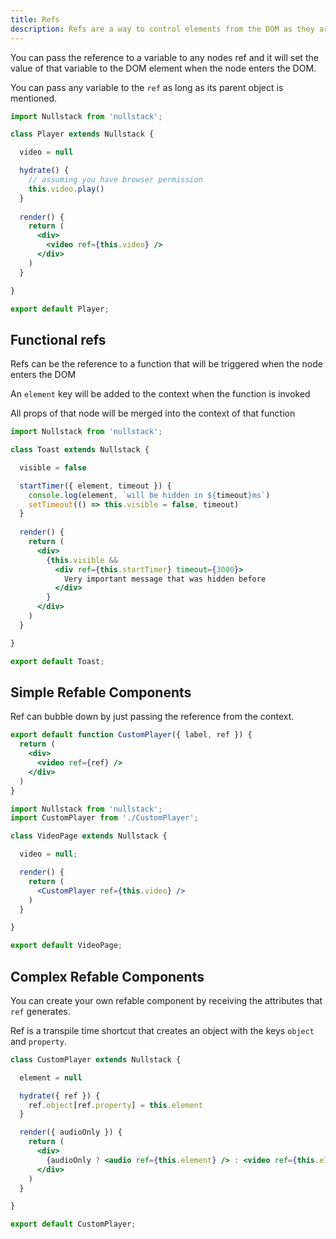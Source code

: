 ```yaml
---
title: Refs
description: Refs are a way to control elements from the DOM as they are rendered
---
```


You can pass the reference to a variable to any nodes ref and it will set the value of that variable to the DOM element when the node enters the DOM.

You can pass any variable to the `ref` as long as its parent object is mentioned.

```jsx
import Nullstack from 'nullstack';

class Player extends Nullstack {

  video = null

  hydrate() {
    // assuming you have browser permission
    this.video.play()
  }
 
  render() {
    return (
      <div>
        <video ref={this.video} />
      </div>
    )
  }

}

export default Player;
```

## Functional refs

Refs can be the reference to a function that will be triggered when the node enters the DOM

An `element` key will be added to the context when the function is invoked

All props of that node will be merged into the context of that function

```jsx
import Nullstack from 'nullstack';

class Toast extends Nullstack {

  visible = false

  startTimer({ element, timeout }) {
    console.log(element, `will be hidden in ${timeout}ms`)
    setTimeout(() => this.visible = false, timeout)
  }
 
  render() {
    return (
      <div>
        {this.visible &&
          <div ref={this.startTimer} timeout={3000}> 
            Very important message that was hidden before 
          </div>
        }
      </div>
    )
  }

}

export default Toast;
```

## Simple Refable Components

Ref can bubble down by just passing the reference from the context.

```jsx
export default function CustomPlayer({ label, ref }) {
  return (
    <div>
      <video ref={ref} />
    </div>
  )
}
```

```jsx
import Nullstack from 'nullstack';
import CustomPlayer from './CustomPlayer';

class VideoPage extends Nullstack {

  video = null;

  render() {
    return (
      <CustomPlayer ref={this.video} />
    )
  }

}

export default VideoPage;
```

## Complex Refable Components

You can create your own refable component by receiving the attributes that `ref` generates.

Ref is a transpile time shortcut that creates an object with the keys `object` and `property`.

```jsx
class CustomPlayer extends Nullstack {

  element = null

  hydrate({ ref }) {
    ref.object[ref.property] = this.element
  }

  render({ audioOnly }) {
    return (
      <div>
        {audioOnly ? <audio ref={this.element} /> : <video ref={this.element} />}
      </div>
    )
  }

}

export default CustomPlayer;
```